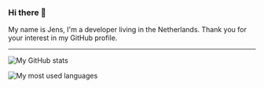 ### Hi there 👋

My name is Jens, I'm a developer living in the Netherlands. Thank you for your interest in my GitHub profile.

---

![My GitHub stats](https://github-readme-stats.vercel.app/api?username=jp7677&show_icons=true&hide_border=true&count_private=true&include_all_commits=true&theme=tokyonight)

![My most used languages](https://github-readme-stats.vercel.app/api/top-langs/?username=jp7677&layout=compact&theme=tokyonight&hide_border=true)
